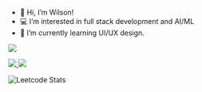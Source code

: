 - 👋 Hi, I’m Wilson!
- :computer: I’m interested in full stack development and AI/ML
- :art: I’m currently learning UI/UX design.

![](https://komarev.com/ghpvc/?username=wtu4979&color=blue&style=for-the-badge)

<a href="https://www.linkedin.com/in/wilson-tu/">
  <img src="https://img.shields.io/badge/LinkedIn-0077B5?style=for-the-badge&logo=linkedin&logoColor=white"/>
</a>

<a href="https://www.instagram.com/yuuxtaa_/">
  <img src="https://img.shields.io/badge/Instagram-E4405F?style=for-the-badge&logo=instagram&logoColor=white"/>
</a>

![Leetcode Stats](https://leetcard.rainbowbearfish.cool/rainbowbearfish?theme=dark)
<!---
wtu4979/wtu4979 is a ✨ special ✨ repository because its `README.md` (this file) appears on your GitHub profile.
You can click the Preview link to take a look at your changes.
--->
